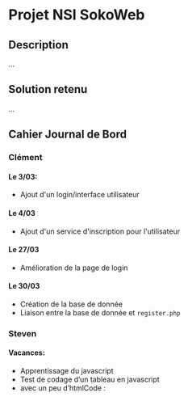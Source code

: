 # Projet NSI SokoWeb
## Description

...

## Solution retenu

...

## Cahier Journal de Bord

### Clément
#### Le 3/03:
* Ajout d'un login/interface utilisateur

#### Le 4/03
* Ajout d'un service d'inscription pour l'utilisateur

####  Le 27/03
* Amélioration de la page de login

#### Le 30/03
* Création de la base de donnée
* Liaison entre la base de donnée et `register.php`

### Steven

#### Vacances:
* Apprentissage du javascript
* Test de codage d’un tableau en javascript
* avec un peu d’htmlCode :
